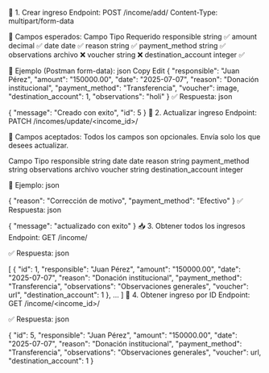 📨 1. Crear ingreso
Endpoint: POST /income/add/
Content-Type: multipart/form-data

🧾 Campos esperados:
Campo	Tipo	Requerido
responsible	string	✅
amount	decimal	✅
date	date	✅
reason	string	✅
payment_method	string	✅
observations	archivo	❌
voucher	string	❌
destination_account	integer	✅

🧪 Ejemplo (Postman form-data):
json
Copy
Edit
{
  "responsible": "Juan Pérez",
  "amount": "150000.00",
  "date": "2025-07-07",
  "reason": "Donación institucional",
  "payment_method": "Transferencia",
  "voucher": image,
  "destination_account": 1,
  "observations": "holi"
}
✅ Respuesta:
json

{
  "message": "Creado con exito",
  "id": 5
}
🔄 2. Actualizar ingreso
Endpoint: PATCH /incomes/update/<income_id>/


🧾 Campos aceptados:
Todos los campos son opcionales. Envía solo los que desees actualizar.

Campo	Tipo
responsible	string
date	date
reason	string
payment_method	string
observations	archivo
voucher	string
destination_account	integer

🧪 Ejemplo:
json

{
  "reason": "Corrección de motivo",
  "payment_method": "Efectivo"
}
✅ Respuesta:
json

{
  "message": "actualizado con exito"
}
📥 3. Obtener todos los ingresos
Endpoint: GET /income/

✅ Respuesta:
json

[
  {
    "id": 1,
    "responsible": "Juan Pérez",
    "amount": "150000.00",
    "date": "2025-07-07",
    "reason": "Donación institucional",
    "payment_method": "Transferencia",
    "observations": "Observaciones generales",
    "voucher": url",
    "destination_account": 1
  },
  ...
]
🔎 4. Obtener ingreso por ID
Endpoint: GET /income/<income_id>/

✅ Respuesta:
json

{
  "id": 5,
  "responsible": "Juan Pérez",
  "amount": "150000.00",
  "date": "2025-07-07",
  "reason": "Donación institucional",
  "payment_method": "Transferencia",
  "observations": "Observaciones generales",
  "voucher": url,
  "destination_account": 1
}